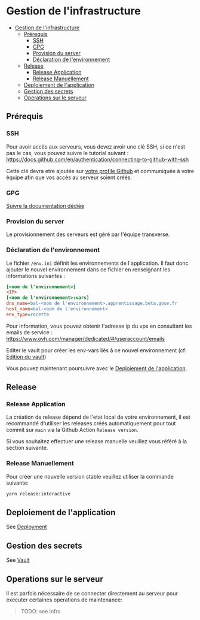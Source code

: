 # Gestion de l'infrastructure

- [Gestion de l'infrastructure](#gestion-de-linfrastructure)
  - [Prérequis](#prérequis)
    - [SSH](#ssh)
    - [GPG](#gpg)
    - [Provision du server](#provision-du-server)
    - [Déclaration de l'environnement](#déclaration-de-lenvironnement)
  - [Release](#release)
    - [Release Application](#release-application)
    - [Release Manuellement](#release-manuellement)
  - [Deploiement de l'application](#deploiement-de-lapplication)
  - [Gestion des secrets](#gestion-des-secrets)
  - [Operations sur le serveur](#operations-sur-le-serveur)

## Prérequis

### SSH

Pour avoir accès aux serveurs, vous devez avoir une clé SSH, si ce n'est pas le cas, vous pouvez suivre le tutorial
suivant : https://docs.github.com/en/authentication/connecting-to-github-with-ssh

Cette clé devra etre ajoutée sur [votre profile Github](https://github.com/settings/keys) et communiquée à votre èquipe afin que vos accès au serveur soient créés.

### GPG

[Suivre la documentation dédiée](../developpement/gpg.md)

### Provision du server

Le provisionnement des serveurs est géré par l'équipe transverse.

### Déclaration de l'environnement

Le fichier `/env.ini` définit les environnements de l'application. Il faut donc ajouter le nouvel environnement
dans ce fichier en renseignant les informations suivantes :

```ini
[<nom de l'environnement>]
<IP>
[<nom de l'environnement>:vars]
dns_name=bal-<nom de l'environnement>.apprentissage.beta.gouv.fr
host_name=bal-<nom de l'environnement>
env_type=recette
```

Pour information, vous pouvez obtenir l'adresse ip du vps en consultant les emails de
service : https://www.ovh.com/manager/dedicated/#/useraccount/emails

Editer le vault pour créer les env-vars liés à ce nouvel environnement (cf: [Edition du vault](#edition-du-vault))

Vous pouvez maintenant poursuivre avec le [Deploiement de l'application](#deploiement-de-lapplication).

## Release

### Release Application

La création de release dépend de l'etat local de votre environnement, il est recommandé d'utiliser les releases créés automatiquement pour tout commit sur `main` via la Github Action `Release version`.

Si vous souhaitez effectuer une release manuelle veuillez vous référé à la section suivante.

### Release Manuellement

Pour créer une nouvelle version stable veuillez utiliser la commande suivante:

```bash
yarn release:interactive
```

## Deploiement de l'application

See [Deployment](../deploy.md)

## Gestion des secrets

See [Vault](../Vault.md)

## Operations sur le serveur

Il est parfois nécessaire de se connecter directement au serveur pour executer certaines operations de maintenance:

> TODO: see infra
